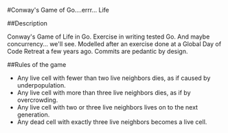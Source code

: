 #Conway's Game of Go....errr... Life

##Description

Conway's Game of Life in Go. Exercise in writing tested Go. And maybe concurrency... we'll see. Modelled after an exercise done at a Global Day of Code Retreat a few years ago. Commits are pedantic by design. 

##Rules of the game

- Any live cell with fewer than two live neighbors dies, as if caused by underpopulation.
- Any live cell with more than three live neighbors dies, as if by overcrowding.
- Any live cell with two or three live neighbors lives on to the next generation.
- Any dead cell with exactly three live neighbors becomes a live cell.
